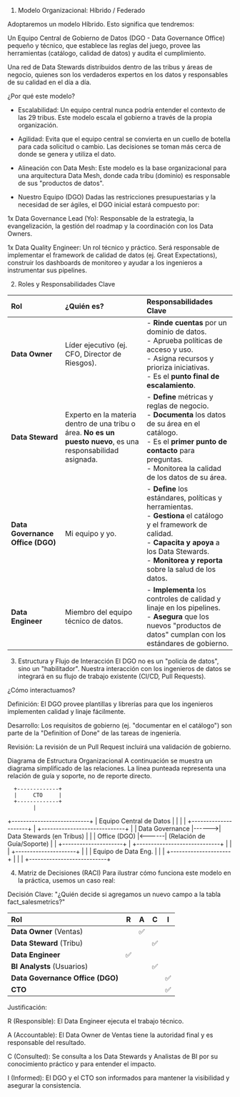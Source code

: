 1. Modelo Organizacional: Híbrido / Federado

Adoptaremos un modelo Híbrido. Esto significa que tendremos:

Un Equipo Central de Gobierno de Datos (DGO - Data Governance Office) pequeño y técnico, que establece las reglas del juego, provee las herramientas (catálogo, calidad de datos) y audita el cumplimiento.

Una red de Data Stewards distribuidos dentro de las tribus y áreas de negocio, quienes son los verdaderos expertos en los datos y responsables de su calidad en el día a día.

¿Por qué este modelo?

* Escalabilidad: Un equipo central nunca podría entender el contexto de las 29 tribus. Este modelo escala el gobierno a través de la propia organización.

* Agilidad: Evita que el equipo central se convierta en un cuello de botella para cada solicitud o cambio. Las decisiones se toman más cerca de donde se genera y utiliza el dato.

* Alineación con Data Mesh: Este modelo es la base organizacional para una arquitectura Data Mesh, donde cada tribu (dominio) es responsable de sus "productos de datos".

* Nuestro Equipo (DGO)
Dadas las restricciones presupuestarias y la necesidad de ser ágiles, el DGO inicial estará compuesto por:

1x Data Governance Lead (Yo): Responsable de la estrategia, la evangelización, la gestión del roadmap y la coordinación con los Data Owners.

1x Data Quality Engineer: Un rol técnico y práctico. Será responsable de implementar el framework de calidad de datos (ej. Great Expectations), construir los dashboards de monitoreo y ayudar a los ingenieros a instrumentar sus pipelines.

2. Roles y Responsabilidades Clave

| Rol                      | ¿Quién es?                                                                                                                              | Responsabilidades Clave                                                                                                                                                                                               |
| :----------------------- | :-------------------------------------------------------------------------------------------------------------------------------------- | :-------------------------------------------------------------------------------------------------------------------------------------------------------------------------------------------------------------------- |
| **Data Owner** | Líder ejecutivo (ej. CFO, Director de Riesgos).                                                                                         | - **Rinde cuentas** por un dominio de datos.<br>- Aprueba políticas de acceso y uso.<br>- Asigna recursos y prioriza iniciativas.<br>- Es el **punto final de escalamiento**.                                               |
| **Data Steward** | Experto en la materia dentro de una tribu o área. **No es un puesto nuevo**, es una responsabilidad asignada.                             | - **Define** métricas y reglas de negocio.<br>- **Documenta** los datos de su área en el catálogo.<br>- Es el **primer punto de contacto** para preguntas.<br>- Monitorea la calidad de los datos de su área.              |
| **Data Governance Office (DGO)** | Mi equipo y yo.                                                                                                                         | - **Define** los estándares, políticas y herramientas.<br>- **Gestiona** el catálogo y el framework de calidad.<br>- **Capacita y apoya** a los Data Stewards.<br>- **Monitorea y reporta** sobre la salud de los datos. |
| **Data Engineer** | Miembro del equipo técnico de datos.                                                                                                    | - **Implementa** los controles de calidad y linaje en los pipelines.<br>- **Asegura** que los nuevos "productos de datos" cumplan con los estándares de gobierno.                                                          |


3. Estructura y Flujo de Interacción
El DGO no es un "policía de datos", sino un "habilitador". Nuestra interacción con los ingenieros de datos se integrará en su flujo de trabajo existente (CI/CD, Pull Requests).

¿Cómo interactuamos?

Definición: El DGO provee plantillas y librerías para que los ingenieros implementen calidad y linaje fácilmente.

Desarrollo: Los requisitos de gobierno (ej. "documentar en el catálogo") son parte de la "Definition of Done" de las tareas de ingeniería.

Revisión: La revisión de un Pull Request incluirá una validación de gobierno.

Diagrama de Estructura Organizacional
A continuación se muestra un diagrama simplificado de las relaciones. La línea punteada representa una relación de guía y soporte, no de reporte directo.

      +-------------+
      |     CTO     |
      +-------------+
            |
+---------------------------+
| Equipo Central de Datos   |
|                           |
|  +---------------------+  |    +-----------------------------+
|  | Data Governance     |------>| Data Stewards (en Tribus)   |
|  | Office (DGO)        |<------| (Relación de Guía/Soporte)  |
|  +---------------------+  |    +-----------------------------+
|                           |
|  +---------------------+  |
|  | Equipo de Data Eng. |  |
|  +---------------------+  |
|                           |
+---------------------------+

4. Matriz de Decisiones (RACI)
Para ilustrar cómo funciona este modelo en la práctica, usemos un caso real:

Decisión Clave: "¿Quién decide si agregamos un nuevo campo a la tabla fact_salesmetrics?"

| Rol                               | R     | A     | C     | I     |
| :-------------------------------- | :---: | :---: | :---: | :---: |
| **Data Owner** (Ventas)           |       | ✅    |       |       |
| **Data Steward** (Tribu)          |       |       | ✅    |       |
| **Data Engineer** | ✅    |       |       |       |
| **BI Analysts** (Usuarios)        |       |       | ✅    |       |
| **Data Governance Office (DGO)** |       |       |       | ✅    |
| **CTO** |       |       |       | ✅    |

Justificación:

R (Responsible): El Data Engineer ejecuta el trabajo técnico.

A (Accountable): El Data Owner de Ventas tiene la autoridad final y es responsable del resultado.

C (Consulted): Se consulta a los Data Stewards y Analistas de BI por su conocimiento práctico y para entender el impacto.

I (Informed): El DGO y el CTO son informados para mantener la visibilidad y asegurar la consistencia.
